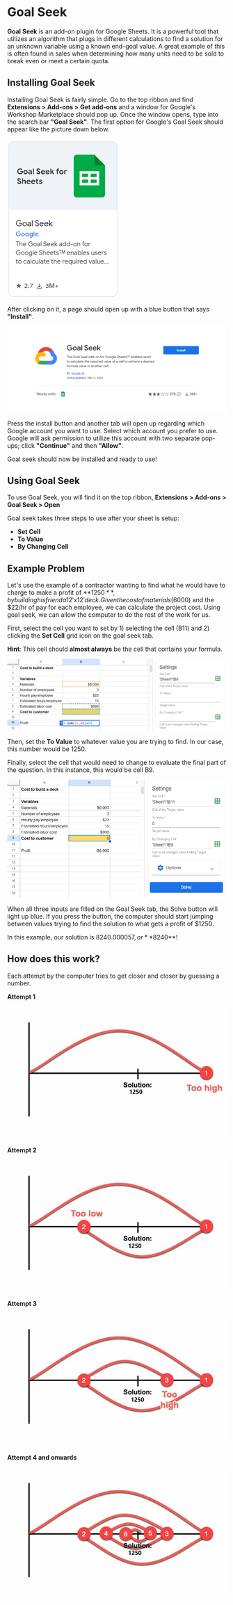 # Goal Seek

**Goal Seek** is an add-on plugin for Google Sheets. It is a powerful tool that utilizes an algorithm that plugs in different calculations to find a solution for an unknown variable using a known end-goal value. A great example of this is often found in sales when determining how many units need to be sold to break even or meet a certain quota.

## Installing Goal Seek

Installing Goal Seek is fairly simple. Go to the top ribbon and find **Extensions > Add-ons > Get add-ons** and a window for Google's Workshop Marketplace should pop up. Once the window opens, type into the search bar **"Goal Seek"**. The first option for Google's Goal Seek should appear like the picture down below. 

![GoalSeekIcon.png](images/GoalSeekIcon.png)

After clicking on it, a page should open up with a blue button that says **"Install"**. 

![GoalSeekInstall.png](images/GoalSeekInstall.png)

Press the install button and another tab will open up regarding which Google account you want to use. Select which account you prefer to use. Google will ask permission to utilize this account with two separate pop-ups; click **"Continue"** and then **"Allow"**. 

Goal seek should now be installed and ready to use!

## Using Goal Seek

To use Goal Seek, you will find it on the top ribbon, **Extensions > Add-ons > Goal Seek > Open**

Goal seek takes three steps to use after your sheet is setup:

- **Set Cell**
- **To Value**
- **By Changing Cell**

## Example Problem 
Let's use the example of a contractor wanting to find what he would have to charge to make a profit of **$1250**, by building his friend a 12' x 12' deck. Given the cost of materials ($6000) and the $22/hr of pay for each employee, we can calculate the project cost. Using goal seek, we can allow the computer to do the rest of the work for us.

First, select the cell you want to set by 1) selecting the cell (B11) and 2) clicking the **Set Cell** grid icon on the goal seek tab. 

**Hint**: This cell should **almost always** be the cell that contains your formula.

![GoalSeekex.png](images/GoalSeekex1.png)

Then, set the **To Value** to whatever value you are trying to find. In our case, this number would be 1250.

Finally, select the cell that would need to change to evaluate the final part of the question. In this instance, this would be cell B9.

![GoalSeekex2.png](images/GoalSeekex2.png)

When all three inputs are filled on the Goal Seek tab, the Solve button will light up blue. If you press the button, the computer should start jumping between values trying to find the solution to what gets a profit of $1250.

In this example, our solution is $8240.000057, or **$8240**!

## How does this work?

Each attempt by the computer tries to get closer and closer by guessing a number.

**Attempt 1**

![guess1.jpg](images/guess1.jpg)

**Attempt 2**

![guess2.jpg](images/guess2.jpg)

**Attempt 3**

![guess3.jpg](images/guess3.jpg)

**Attempt 4 and onwards**

![guessTo6.jpg](images/guessTo6.jpg)

